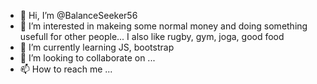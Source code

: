 - 👋 Hi, I’m @BalanceSeeker56
- 👀 I’m interested in makeing some normal money and doing something usefull for other people... I also like rugby, gym, joga, good food
- 🌱 I’m currently learning JS, bootstrap
- 💞️ I’m looking to collaborate on ...
- 📫 How to reach me ...

<!---
BalanceSeeker56/BalanceSeeker56 is a ✨ special ✨ repository because its `README.md` (this file) appears on your GitHub profile.
You can click the Preview link to take a look at your changes.
--->

